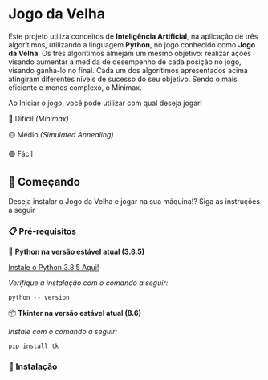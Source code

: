 # Jogo da Velha

Este projeto utiliza conceitos de **Inteligência Artificial**, na aplicação de três algorítimos, utilizando a linguagem **Python**, no jogo conhecido como **Jogo da Velha**. Os três algorítimos almejam um mesmo objetivo: realizar ações visando aumentar a medida de desempenho de cada posição no jogo, visando ganha-lo no final. Cada um dos algorítimos apresentados acima atingiram diferentes níveis de sucesso do seu objetivo. Sendo o mais eficiente e menos complexo, o Minimax. 

Ao Iniciar o jogo, você pode utilizar com qual deseja jogar!

   🔴 Díficil *(Minimax)*
   
   🟡 Médio *(Simulated Annealing)*
   
   🟢 Fácil 
  
## 🚀 Começando

 Deseja instalar o Jogo da Velha e jogar na sua máquina!? Siga as instruções a seguir
 
 ### 📋 Pré-requisitos
 
 
 🐍 **Python na versão estável atual (3.8.5)**
 
[Instale o Python 3.8.5 Aqui!](https://www.python.org/downloads/release/python-385/)
 
 *Verifique a instalação com o comando a seguir:*
 ``` 
python -- version
 ```
📦 **Tkinter na versão estável atual (8.6)**

*Instale com o comando a seguir:*
  ```
 pip install tk
 ```

### 🔧 Instalação
 
